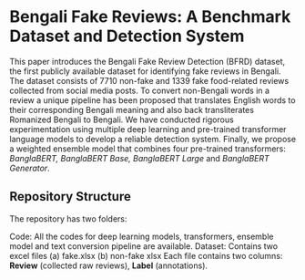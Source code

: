 # Bengali Fake Reviews: A Benchmark Dataset and Detection System
This paper introduces the Bengali Fake Review Detection (BFRD) dataset, the first publicly 
available dataset for identifying fake reviews in Bengali. The dataset consists of 7710 non-fake 
and 1339 fake food-related reviews collected from social media posts. To convert non-Bengali 
words in a review a unique pipeline has been proposed that translates English words to their 
corresponding Bengali meaning and also back transliterates Romanized Bengali to Bengali. 
We have conducted rigorous experimentation using multiple deep learning and pre-trained transformer 
language models to develop a reliable detection system. Finally, we propose a weighted ensemble model 
that combines four pre-trained transformers: *BanglaBERT, BanglaBERT Base, BanglaBERT Large* and *BanglaBERT Generator*.

## Repository Structure
The repository has two folders:

Code: All the codes for deep learning models, transformers, ensemble model and text conversion pipeline are available.
Dataset: Contains two excel files (a) fake.xlsx (b) non-fake xlsx
Each file contains two columns: **Review** (collected raw reviews), **Label** (annotations).